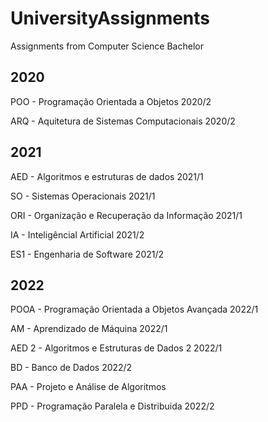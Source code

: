 # UniversityAssignments
Assignments from Computer Science Bachelor

## 2020

POO - Programação Orientada a Objetos 2020/2

ARQ - Aquitetura de Sistemas Computacionais 2020/2

## 2021

AED - Algoritmos e estruturas de dados 2021/1

SO - Sistemas Operacionais 2021/1

ORI - Organização e Recuperação da Informação 2021/1

IA - Inteligêncial Artificial 2021/2

ES1 - Engenharia de Software 2021/2

## 2022

POOA - Programação Orientada a Objetos Avançada 2022/1

AM - Aprendizado de Máquina 2022/1

AED 2 - Algoritmos e Estruturas de Dados 2 2022/1

BD - Banco de Dados 2022/2

PAA - Projeto e Análise de Algoritmos

PPD - Programação Paralela e Distribuida 2022/2


